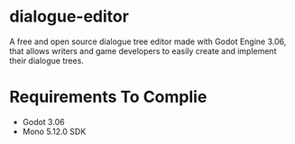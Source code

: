 # dialogue-editor
A free and open source dialogue tree editor made with Godot Engine 3.06, that allows writers and game developers to easily create and implement their dialogue trees.
# Requirements To Complie
- Godot 3.06
- Mono 5.12.0 SDK
